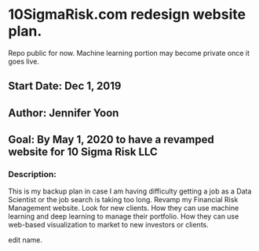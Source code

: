 # 10SigmaRisk.com redesign website plan.  

Repo public for now.  Machine learning portion may become private once it goes live.  

## Start Date:  Dec 1, 2019  

## Author: Jennifer Yoon  

## Goal:  By May 1, 2020 to have a revamped website for 10 Sigma Risk LLC  

### Description:  

This is my backup plan in case I am having difficulty getting a job as a Data Scientist or the job search is taking too long.  Revamp my Financial Risk Management website.  Look for new clients.  How they can use machine learning and deep learning to manage their portfolio.  How they can use web-based visualization to market to new investors or clients.  

edit name.
